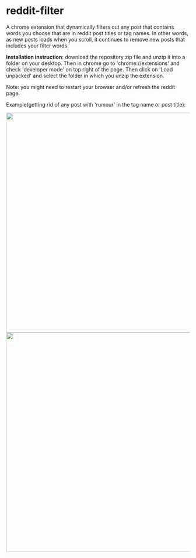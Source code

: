 # reddit-filter

A chrome extension that dynamically filters out any post that contains words you choose that are in reddit post titles or tag names. In other words, as new posts loads when you scroll, it continues to remove new posts that includes your filter words.

<b>Installation instruction</b>: download the repository zip file and unzip it into a folder on your desktop. Then in chrome go to 'chrome://extensions' and check 'developer mode' on top right of the page. Then click on 'Load unpacked' and select the folder in which you unzip the extension. 

Note: you might need to restart your browser and/or refresh the reddit page.

Example(getting rid of any post with 'rumour' in the tag name or post title):

<img src="https://cdn.glitch.global/4be6c257-8b85-4358-9143-36cf8be89f98/filter.PNG?v=1650956162070" width="900" height="600">


<img src="https://cdn.glitch.global/4be6c257-8b85-4358-9143-36cf8be89f98/filtered.PNG?v=1650956162143" width="900" height="600">
